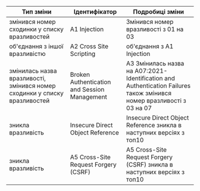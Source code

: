 |Тип зміни|Ідентифікатор|Подробиці зміни|
|----|----|----|
|змінився номер сходинки у списку вразливостей|A1 Injection|Змінився номер вразливості з 01 на 03|
|об'єднання з іншої вразливістю|A2 Cross Site Scripting|об'єднання з A1 Injection|
|змінилась назва вразливості, змінився номер сходинки у списку вразливостей|Broken Authentication and Session Management|A3 Змінилась назва на A07:2021-Identification and Authentication Failures також змінився номер вразливості з 03 на 07|
|зникла вразливість|Insecure Direct Object Reference|Insecure Direct Object Reference зникла в наступних версіях з топ10|
|зникла вразливість|A5 Cross-Site Request Forgery (CSRF)|A5 Cross-Site Request Forgery (CSRF) зникла в наступних версіях з топ10|
